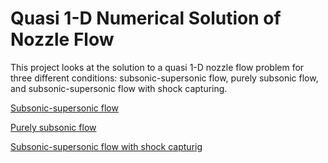 # Quasi 1-D Numerical Solution of Nozzle Flow
This project looks at the solution to a quasi 1-D nozzle flow problem for three different conditions: subsonic-supersonic flow, purely subsonic flow, and subsonic-supersonic flow with shock capturing.

[Subsonic-supersonic flow](https://nbviewer.jupyter.org/github/bjreddish/CFD/blob/master/nozzleFlow/nozzleNonconservationForm.ipynb)
 
[Purely subsonic flow](https://nbviewer.jupyter.org/github/bjreddish/CFD/blob/master/nozzleFlow/nozzleConservationForm.ipynb)
 
[Subsonic-supersonic flow with shock capturig](https://nbviewer.jupyter.org/github/bjreddish/CFD/blob/master/nozzleFlow/nozzleConFormNormalShock.ipynb)

